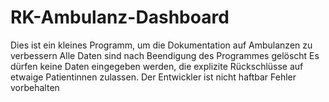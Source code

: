 # RK-Ambulanz-Dashboard

Dies ist ein kleines Programm, um die Dokumentation auf Ambulanzen zu verbessern
Alle Daten sind nach Beendigung des Programmes gelöscht
Es dürfen keine Daten eingegeben werden, die explizite Rückschlüsse auf etwaige Patientinnen zulassen.
Der Entwickler ist nicht haftbar
Fehler vorbehalten